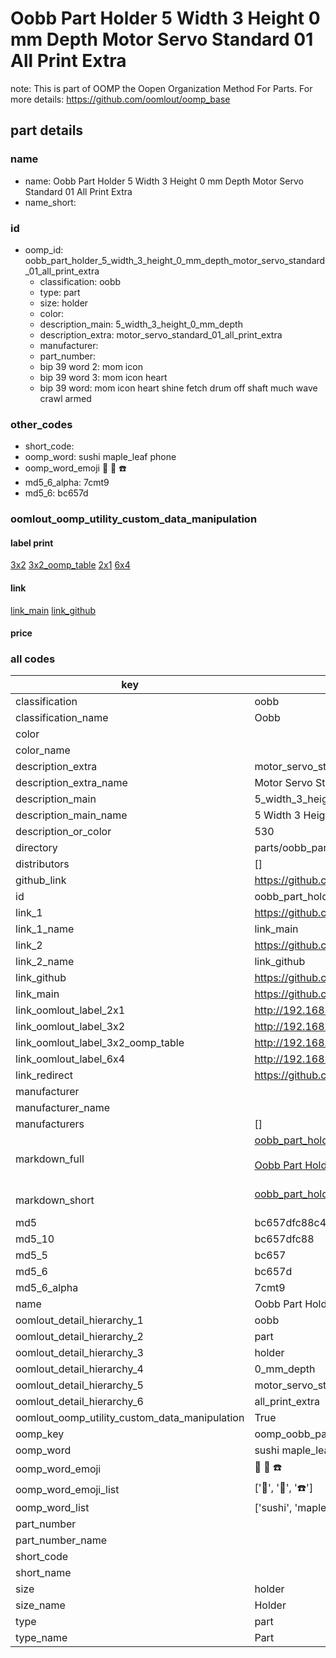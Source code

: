 # Oobb Part Holder 5 Width 3 Height 0 mm Depth Motor Servo Standard 01 All Print Extra  

note: This is part of OOMP the Oopen Organization Method For Parts. For more details: https://github.com/oomlout/oomp_base

##  part details
  







### name
* name: Oobb Part Holder 5 Width 3 Height 0 mm Depth Motor Servo Standard 01 All Print Extra
* name_short: 
### id
* oomp_id: oobb_part_holder_5_width_3_height_0_mm_depth_motor_servo_standard_01_all_print_extra
  * classification: oobb
  * type: part
  * size: holder
  * color: 
  * description_main: 5_width_3_height_0_mm_depth
  * description_extra: motor_servo_standard_01_all_print_extra
  * manufacturer: 
  * part_number: 
  * bip 39 word 2: mom icon
  * bip 39 word 3: mom icon heart
  * bip 39 word: mom icon heart shine fetch drum off shaft much wave crawl armed

### other_codes
* short_code: 
* oomp_word: sushi maple_leaf phone
* oomp_word_emoji :sushi: :maple_leaf: :phone:
* md5_6_alpha: 7cmt9
* md5_6: bc657d






### oomlout_oomp_utility_custom_data_manipulation
#### label print
[3x2](http://192.168.1.245:1112/?label=oomp%207cmt9)
[3x2_oomp_table](http://192.168.1.108:1112/?label=oomp%207cmt9)
[2x1](http://192.168.1.242:1112/?label=oomp%207cmt9)
[6x4](http://192.168.1.55:1112/?label=oomp%207cmt9)    

#### link

[link_main](https://github.com/oomlout/oomlout_oomp_version_1_messy/tree/main/parts/oobb_part_holder_5_width_3_height_0_mm_depth_motor_servo_standard_01_all_print_extra) [link_github](https://github.com/oomlout/oomlout_oomp_version_1_messy/tree/main/parts/oobb_part_holder_5_width_3_height_0_mm_depth_motor_servo_standard_01_all_print_extra)                             

#### price







### all codes 
| key | value |  
| --- | --- |  
| classification | oobb |  
| classification_name | Oobb |  
| color |  |  
| color_name |  |  
| description_extra | motor_servo_standard_01_all_print_extra |  
| description_extra_name | Motor Servo Standard 01 All Print Extra |  
| description_main | 5_width_3_height_0_mm_depth |  
| description_main_name | 5 Width 3 Height 0 mm Depth |  
| description_or_color | 530 |  
| directory | parts/oobb_part_holder_5_width_3_height_0_mm_depth_motor_servo_standard_01_all_print_extra |  
| distributors | [] |  
| github_link | https://github.com/oomlout/oomlout_oomp_part_src/tree/main/parts/oobb_part_holder_5_width_3_height_0_mm_depth_motor_servo_standard_01_all_print_extra |  
| id | oobb_part_holder_5_width_3_height_0_mm_depth_motor_servo_standard_01_all_print_extra |  
| link_1 | https://github.com/oomlout/oomlout_oomp_version_1_messy/tree/main/parts/oobb_part_holder_5_width_3_height_0_mm_depth_motor_servo_standard_01_all_print_extra |  
| link_1_name | link_main |  
| link_2 | https://github.com/oomlout/oomlout_oomp_version_1_messy/tree/main/parts/oobb_part_holder_5_width_3_height_0_mm_depth_motor_servo_standard_01_all_print_extra |  
| link_2_name | link_github |  
| link_github | https://github.com/oomlout/oomlout_oomp_version_1_messy/tree/main/parts/oobb_part_holder_5_width_3_height_0_mm_depth_motor_servo_standard_01_all_print_extra |  
| link_main | https://github.com/oomlout/oomlout_oomp_version_1_messy/tree/main/parts/oobb_part_holder_5_width_3_height_0_mm_depth_motor_servo_standard_01_all_print_extra |  
| link_oomlout_label_2x1 | http://192.168.1.242:1112/?label=oomp%207cmt9 |  
| link_oomlout_label_3x2 | http://192.168.1.245:1112/?label=oomp%207cmt9 |  
| link_oomlout_label_3x2_oomp_table | http://192.168.1.108:1112/?label=oomp%207cmt9 |  
| link_oomlout_label_6x4 | http://192.168.1.55:1112/?label=oomp%207cmt9 |  
| link_redirect | https://github.com/oomlout/oomlout_oomp_version_1_messy/tree/main/parts/oobb_part_holder_5_width_3_height_0_mm_depth_motor_servo_standard_01_all_print_extra |  
| manufacturer |  |  
| manufacturer_name |  |  
| manufacturers | [] |  
| markdown_full | [oobb_part_holder_5_width_3_height_0_mm_depth_motor_servo_standard_01_all_print_extra](none)<br>[](none)<br>[Oobb Part Holder 5 Width 3 Height 0 Mm Depth Motor Servo Standard 01 All Print Extra](none)<br><br> |  
| markdown_short | [oobb_part_holder_5_width_3_height_0_mm_depth_motor_servo_standard_01_all_print_extra](none)<br><br> |  
| md5 | bc657dfc88c4f3290e2aac5ed49c1476 |  
| md5_10 | bc657dfc88 |  
| md5_5 | bc657 |  
| md5_6 | bc657d |  
| md5_6_alpha | 7cmt9 |  
| name | Oobb Part Holder 5 Width 3 Height 0 mm Depth Motor Servo Standard 01 All Print Extra |  
| oomlout_detail_hierarchy_1 | oobb |  
| oomlout_detail_hierarchy_2 | part |  
| oomlout_detail_hierarchy_3 | holder |  
| oomlout_detail_hierarchy_4 | 0_mm_depth |  
| oomlout_detail_hierarchy_5 | motor_servo_standard_01 |  
| oomlout_detail_hierarchy_6 | all_print_extra |  
| oomlout_oomp_utility_custom_data_manipulation | True |  
| oomp_key | oomp_oobb_part_holder_5_width_3_height_0_mm_depth_motor_servo_standard_01_all_print_extra |  
| oomp_word | sushi maple_leaf phone |  
| oomp_word_emoji | :sushi: :maple_leaf: :phone: |  
| oomp_word_emoji_list | [':sushi:', ':maple_leaf:', ':phone:'] |  
| oomp_word_list | ['sushi', 'maple_leaf', 'phone'] |  
| part_number |  |  
| part_number_name |  |  
| short_code |  |  
| short_name |  |  
| size | holder |  
| size_name | Holder |  
| type | part |  
| type_name | Part |  
